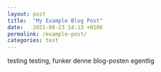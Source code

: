 ```yaml
---
layout: post
title:  "My Example Blog Post"
date:   2021-08-23 14:13 +0100
permalink: /example-post/
categories: test
---
```


testing testing, funker denne blog-posten egentlig